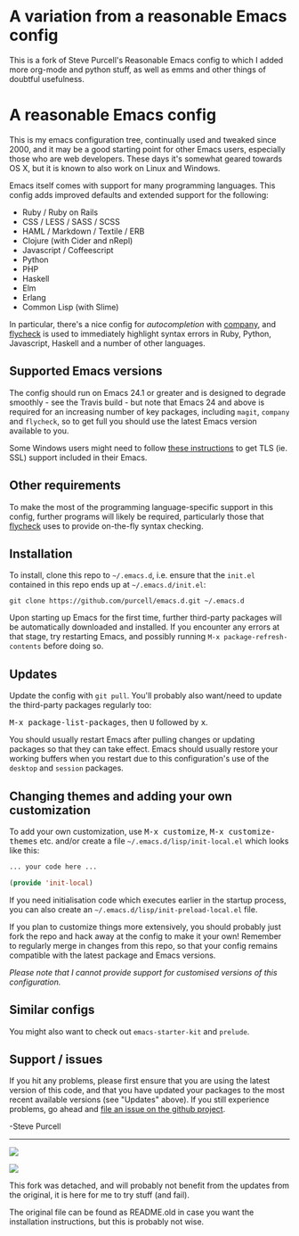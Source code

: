 # A variation from a reasonable Emacs config

This is a fork of Steve Purcell's Reasonable Emacs config to which I
added more org-mode and python stuff, as well as emms and other
things of doubtful usefulness.
# A reasonable Emacs config

This is my emacs configuration tree, continually used and tweaked
since 2000, and it may be a good starting point for other Emacs
users, especially those who are web developers. These days it's
somewhat geared towards OS X, but it is known to also work on Linux
and Windows.

Emacs itself comes with support for many programming languages. This
config adds improved defaults and extended support for the following:

* Ruby / Ruby on Rails
* CSS / LESS / SASS / SCSS
* HAML / Markdown / Textile / ERB
* Clojure (with Cider and nRepl)
* Javascript / Coffeescript
* Python
* PHP
* Haskell
* Elm
* Erlang
* Common Lisp (with Slime)

In particular, there's a nice config for *autocompletion* with
[company](https://company-mode.github.io/), and
[flycheck](http://www.flycheck.org) is used to immediately highlight
syntax errors in Ruby, Python, Javascript, Haskell and a number of
other languages.

## Supported Emacs versions

The config should run on Emacs 24.1 or greater and is designed to
degrade smoothly - see the Travis build - but note that Emacs 24 and
above is required for an increasing number of key packages, including
`magit`, `company` and `flycheck`, so to get full you should use the
latest Emacs version available to you.

Some Windows users might need to follow
[these instructions](http://xn--9dbdkw.se/diary/how_to_enable_GnuTLS_for_Emacs_24_on_Windows/index.en.html)
to get TLS (ie. SSL) support included in their Emacs.

## Other requirements

To make the most of the programming language-specific support in this
config, further programs will likely be required, particularly those
that [flycheck](https://github.com/flycheck/flycheck) uses to provide
on-the-fly syntax checking.

## Installation

To install, clone this repo to `~/.emacs.d`, i.e. ensure that the
`init.el` contained in this repo ends up at `~/.emacs.d/init.el`:

```
git clone https://github.com/purcell/emacs.d.git ~/.emacs.d
```

Upon starting up Emacs for the first time, further third-party
packages will be automatically downloaded and installed. If you
encounter any errors at that stage, try restarting Emacs, and possibly
running `M-x package-refresh-contents` before doing so.


## Updates

Update the config with `git pull`. You'll probably also want/need to update
the third-party packages regularly too:

<kbd>M-x package-list-packages</kbd>, then <kbd>U</kbd> followed by <kbd>x</kbd>.

You should usually restart Emacs after pulling changes or updating
packages so that they can take effect. Emacs should usually restore
your working buffers when you restart due to this configuration's use
of the `desktop` and `session` packages.

## Changing themes and adding your own customization

To add your own customization, use <kbd>M-x customize</kbd>, <kbd>M-x
customize-themes</kbd> etc. and/or create a file
`~/.emacs.d/lisp/init-local.el` which looks like this:

```el
... your code here ...

(provide 'init-local)
```

If you need initialisation code which executes earlier in the startup process,
you can also create an `~/.emacs.d/lisp/init-preload-local.el` file.

If you plan to customize things more extensively, you should probably
just fork the repo and hack away at the config to make it your own!
Remember to regularly merge in changes from this repo, so that your
config remains compatible with the latest package and Emacs versions.

*Please note that I cannot provide support for customised versions of
this configuration.*

## Similar configs

You might also want to check out `emacs-starter-kit` and `prelude`.

## Support / issues

If you hit any problems, please first ensure that you are using the latest version
of this code, and that you have updated your packages to the most recent available
versions (see "Updates" above). If you still experience problems, go ahead and
[file an issue on the github project](https://github.com/purcell/emacs.d).

-Steve Purcell

<hr>

[![](http://api.coderwall.com/purcell/endorsecount.png)](http://coderwall.com/purcell)

[![](http://www.linkedin.com/img/webpromo/btn_liprofile_blue_80x15.png)](http://uk.linkedin.com/in/stevepurcell)

This fork was detached, and will probably not benefit from the updates from the original,
it is here for me to try stuff (and fail).

The original file can be found as README.old in case you want the installation instructions,
but this is probably not wise.
